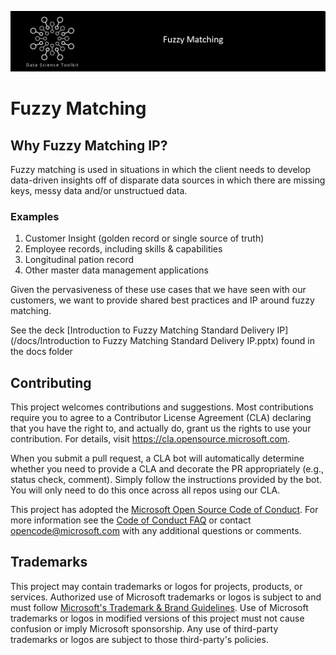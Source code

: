 ![banner](/fuzzylogo.png)

# Fuzzy Matching

## Why Fuzzy Matching IP?
Fuzzy matching is used in situations in which the client needs to develop data-driven insights off of disparate data sources in which there are missing keys, messy data and/or unstructued data.

### Examples
1. Customer Insight (golden record or single source of truth)
2. Employee records, including skills & capabilities
3. Longitudinal pation record
4. Other master data management applications

Given the pervasiveness of these use cases that we have seen with our customers, we want to provide shared best practices and IP around fuzzy matching.

See the deck [Introduction to Fuzzy Matching Standard Delivery IP](/docs/Introduction to Fuzzy Matching Standard Delivery IP.pptx) found in the docs folder

## Contributing

This project welcomes contributions and suggestions.  Most contributions require you to agree to a
Contributor License Agreement (CLA) declaring that you have the right to, and actually do, grant us
the rights to use your contribution. For details, visit https://cla.opensource.microsoft.com.

When you submit a pull request, a CLA bot will automatically determine whether you need to provide
a CLA and decorate the PR appropriately (e.g., status check, comment). Simply follow the instructions
provided by the bot. You will only need to do this once across all repos using our CLA.

This project has adopted the [Microsoft Open Source Code of Conduct](https://opensource.microsoft.com/codeofconduct/).
For more information see the [Code of Conduct FAQ](https://opensource.microsoft.com/codeofconduct/faq/) or
contact [opencode@microsoft.com](mailto:opencode@microsoft.com) with any additional questions or comments.

## Trademarks

This project may contain trademarks or logos for projects, products, or services. Authorized use of Microsoft 
trademarks or logos is subject to and must follow 
[Microsoft's Trademark & Brand Guidelines](https://www.microsoft.com/en-us/legal/intellectualproperty/trademarks/usage/general).
Use of Microsoft trademarks or logos in modified versions of this project must not cause confusion or imply Microsoft sponsorship.
Any use of third-party trademarks or logos are subject to those third-party's policies.
